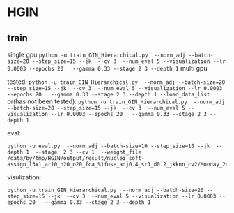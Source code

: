 # HGIN


## train

single gpu
``
python -u train_GIN_Hierarchical.py  --norm_adj --batch-size=20 --step_size=15 --jk  --cv 3  --num_eval 5 --visualization --lr 0.0003 --epochs 20   --gamma 0.33 --stage 2 3 --depth 1
``
multi gpu

tested:
``
python -u train_GIN_Hierarchical.py  --norm_adj --batch-size=20 --step_size=15 --jk  --cv 3  --num_eval 5 --visualization --lr 0.0003 --epochs 20   --gamma 0.33 --stage 2 3 --depth 1 --load_data_list
``
or(has not been tested):
``
python -u train_GIN_Hierarchical.py  --norm_adj --batch-size=20 --step_size=15 --jk  --cv 3  --num_eval 5 --visualization --lr 0.0003 --epochs 20   --gamma 0.33 --stage 2 3 --depth 1
``

eval:
```
python -u eval.py  --norm_adj --batch-size=10 --step_size=10 --jk  --depth 1  --stage  2 3 --cv 1  --weight_file /data/by/tmp/HGIN/output/result/nuclei_soft-assign_l3x1_ar10_h20_o20_fca_%1fuse_adj0.4_sr1_d0.2_jkknn_cv2/Monday_24_May_2021_09h_50m_38s/model_best.pth.tar
```

visulization:
```
python -u train_GIN_Hierarchical.py  --norm_adj --batch-size=20 --step_size=15 --jk  --cv 3  --num_eval 5 --visualization --lr 0.0003 --epochs 20   --gamma 0.33 --stage 2 3 --depth 1
```